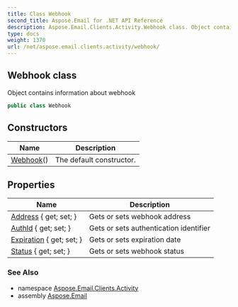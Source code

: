 ```yaml
---
title: Class Webhook
second_title: Aspose.Email for .NET API Reference
description: Aspose.Email.Clients.Activity.Webhook class. Object contains information about webhook
type: docs
weight: 1370
url: /net/aspose.email.clients.activity/webhook/
---
```

## Webhook class

Object contains information about webhook

```csharp
public class Webhook
```

## Constructors

| Name | Description |
| --- | --- |
| [Webhook](webhook/)() | The default constructor. |

## Properties

| Name | Description |
| --- | --- |
| [Address](../../aspose.email.clients.activity/webhook/address/) { get; set; } | Gets or sets webhook address |
| [AuthId](../../aspose.email.clients.activity/webhook/authid/) { get; set; } | Gets or sets authentication identifier |
| [Expiration](../../aspose.email.clients.activity/webhook/expiration/) { get; set; } | Gets or sets expiration date |
| [Status](../../aspose.email.clients.activity/webhook/status/) { get; set; } | Gets or sets webhook status |

### See Also

* namespace [Aspose.Email.Clients.Activity](../../aspose.email.clients.activity/)
* assembly [Aspose.Email](../../)


